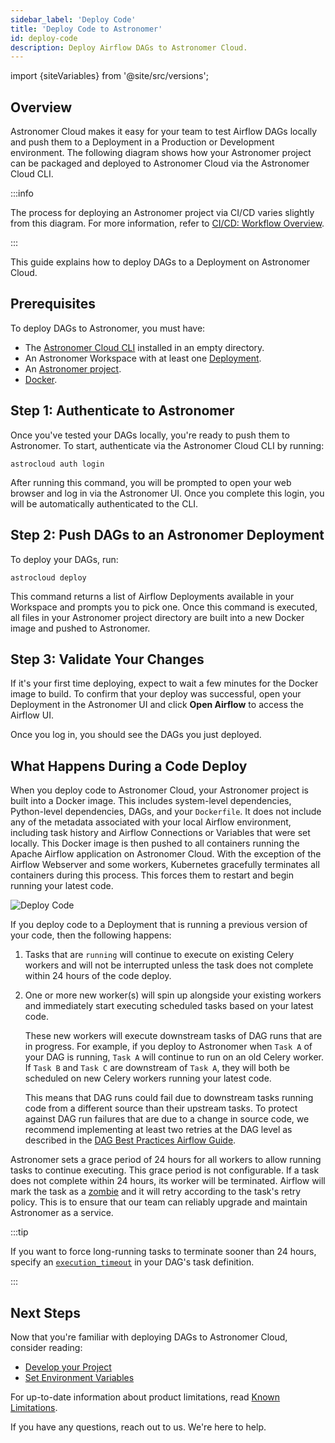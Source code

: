 ```yaml
---
sidebar_label: 'Deploy Code'
title: 'Deploy Code to Astronomer'
id: deploy-code
description: Deploy Airflow DAGs to Astronomer Cloud.
---
```


import {siteVariables} from '@site/src/versions';

## Overview

Astronomer Cloud makes it easy for your team to test Airflow DAGs locally and push them to a Deployment in a Production or Development environment. The following diagram shows how your Astronomer project can be packaged and deployed to Astronomer Cloud via the Astronomer Cloud CLI.

:::info

The process for deploying an Astronomer project via CI/CD varies slightly from this diagram. For more information, refer to [CI/CD: Workflow Overview](ci-cd.md#workflow-overview).

:::

This guide explains how to deploy DAGs to a Deployment on Astronomer Cloud.

## Prerequisites

To deploy DAGs to Astronomer, you must have:

- The [Astronomer Cloud CLI](install-cli.md) installed in an empty directory.
- An Astronomer Workspace with at least one [Deployment](configure-deployment.md).
- An [Astronomer project](create-project.md).
- [Docker](https://www.docker.com/products/docker-desktop).

## Step 1: Authenticate to Astronomer

Once you've tested your DAGs locally, you're ready to push them to Astronomer. To start, authenticate via the Astronomer Cloud CLI by running:

```
astrocloud auth login
```

After running this command, you will be prompted to open your web browser and log in via the Astronomer UI. Once you complete this login, you will be automatically authenticated to the CLI.

## Step 2: Push DAGs to an Astronomer Deployment

To deploy your DAGs, run:

```
astrocloud deploy
```

This command returns a list of Airflow Deployments available in your Workspace and prompts you to pick one. Once this command is executed, all files in your Astronomer project directory are built into a new Docker image and pushed to Astronomer.

## Step 3: Validate Your Changes

If it's your first time deploying, expect to wait a few minutes for the Docker image to build. To confirm that your deploy was successful, open your Deployment in the Astronomer UI and click **Open Airflow** to access the Airflow UI.

Once you log in, you should see the DAGs you just deployed.

## What Happens During a Code Deploy

When you deploy code to Astronomer Cloud, your Astronomer project is built into a Docker image. This includes system-level dependencies, Python-level dependencies, DAGs, and your `Dockerfile`. It does not include any of the metadata associated with your local Airflow environment, including task history and Airflow Connections or Variables that were set locally. This Docker image is then pushed to all containers running the Apache Airflow application on Astronomer Cloud. With the exception of the Airflow Webserver and some workers, Kubernetes gracefully terminates all containers during this process. This forces them to restart and begin running your latest code.

![Deploy Code](/img/docs/deploy-architecture.png)

If you deploy code to a Deployment that is running a previous version of your code, then the following happens:

1. Tasks that are `running` will continue to execute on existing Celery workers and will not be interrupted unless the task does not complete within 24 hours of the code deploy.
2. One or more new worker(s) will spin up alongside your existing workers and immediately start executing scheduled tasks based on your latest code.

    These new workers will execute downstream tasks of DAG runs that are in progress. For example, if you deploy to Astronomer when `Task A` of your DAG is running, `Task A` will continue to run on an old Celery worker. If `Task B` and `Task C` are downstream of `Task A`, they will both be scheduled on new Celery workers running your latest code. 

    This means that DAG runs could fail due to downstream tasks running code from a different source than their upstream tasks. To protect against DAG run failures that are due to a change in source code, we recommend implementing at least two retries at the DAG level as described in the [DAG Best Practices Airflow Guide](https://www.astronomer.io/guides/dag-best-practices).

Astronomer sets a grace period of 24 hours for all workers to allow running tasks to continue executing. This grace period is not configurable. If a task does not complete within 24 hours, its worker will be terminated. Airflow will mark the task as a [zombie](https://airflow.apache.org/docs/apache-airflow/stable/concepts/tasks.html#zombie-undead-tasks) and it will retry according to the task's retry policy. This is to ensure that our team can reliably upgrade and maintain Astronomer as a service.

:::tip

If you want to force long-running tasks to terminate sooner than 24 hours, specify an [`execution_timeout`](https://airflow.apache.org/docs/apache-airflow/stable/concepts/tasks.html#timeouts) in your DAG's task definition.

:::

## Next Steps

Now that you're familiar with deploying DAGs to Astronomer Cloud, consider reading:

- [Develop your Project](develop-project.md)
- [Set Environment Variables](environment-variables.md)

For up-to-date information about product limitations, read [Known Limitations](known-limitations.md).

If you have any questions, reach out to us. We're here to help.
